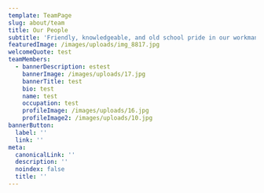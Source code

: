```yaml
---
template: TeamPage
slug: about/team
title: Our People
subtitle: 'Friendly, knowledgeable, and old school pride in our workmanship.'
featuredImage: /images/uploads/img_8817.jpg
welcomeQuote: test
teamMembers:
  - bannerDescription: estest
    bannerImage: /images/uploads/17.jpg
    bannerTitle: test
    bio: test
    name: test
    occupation: test
    profileImage: /images/uploads/16.jpg
    profileImage2: /images/uploads/10.jpg
bannerButton:
  label: ''
  link: ''
meta:
  canonicalLink: ''
  description: ''
  noindex: false
  title: ''
---
```


